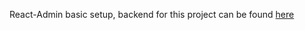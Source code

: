 React-Admin basic setup, backend for this project can be found [here](https://github.com/zero-shubham/fastapi_boilerplate_with_basic_auth)